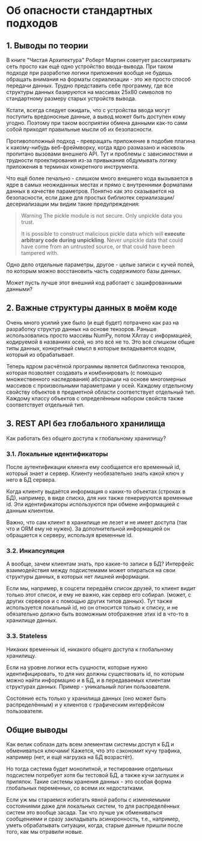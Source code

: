 # Об опасности стандартных подходов

## 1. Выводы по теории
В книге "Чистая Архитектура" Роберт Мартин советует рассматривать
сеть просто как ещё одно устройство ввода-вывода.
При таком подходе при разработке логики приложения
вообще не будешь обращать внимания на форматы сериализации -
это же просто способ передачи данных.
Трудно представить себе программу, где все структуры данных
базируются на массивах 25x80 символов по стандартному размеру
старых устройств вывода.

Кстати, всегда следует ожидать, что с устройства ввода
могут поступить вредоносные данные,
а вывод может быть доступен кому угодно.
Поэтому при таком восприятии обмена данными как-то сами собой
приходят правильные мысли об их безопасности.

Противоположный подход - превращать приложение в подобие плагина
к какому-нибудь веб-фреймворку,
когда ядро размазано и насквозь пропитано вызовами внешнего API.
Тут и проблемы с зависимостями и трудности проектирования
из-за привыкания обдумывать логику приложения
в терминах конкретного инструмента.

Что ещё более печально - слишком много внешнего кода вызывается в ядре
в самых неожиданных местах и прямо с внутренними форматами данных
в качестве параметров.
Понятно как это сказывается на безопасности, если даже для простых
библиотек сериализации/десериализации мы видим такие предупреждения:

> Warning The pickle module is not secure. Only unpickle data you trust.
>
> It is possible to construct malicious pickle data which will
> **execute arbitrary code during unpickling**.
> Never unpickle data that could have come from an untrusted source,
> or that could have been tampered with.

Одно дело отдельные параметры, другое - целые записи с кучей полей,
по которым можно восстановить часть содержимого базы данных.

Может пусть лучше этот внешний код работает с зашифрованными данными?


## 2. Важные структуры данных в моём коде
Очень много усилий уже было (и ещё будет) потрачено 
как раз на разработку структур данных на основе тензоров.
Раньше использовались просто массивы NumPy, потом XArray с информацией,
кодируемой в названиях осей, но это всё не то.
Это всё слишком общие типы данных, конкретный смысл в которые
вкладывается кодом, который из обрабатывает.

Теперь ядром расчётной программы является библиотека тензоров,
которая позволяет создавать и комбинировать
(с помощью множественного наследования)
абстракции на основе многомерных массивов
с произвольными параметрами у осей.
Каждому отдельному свойству объектов в предметной области
соответствует отдельный тип.
Каждому классу объектов с определённым набором свойств
также соответствует отдельный тип.


## 3. REST API без глобального хранилища
Как работать без общего доступа к глобальному хранилищу?

### 3.1. Локальные идентификаторы
После аутентификации клиента ему сообщается его временный id,
который знает и сервер.
Клиенту необязательно знать какой ключ у него в БД сервера.

Когда клиенту выдаётся информация о каких-то объектах (строках в БД),
например, в виде списка,
для них также генерируются временные id.
Эти идентификаторы используются при обмене информацией с данным клиентом.

Важно, что сам клиент в хранилище не лезет и не имеет доступа
(так что и ORM ему не нужен).
За дополнительной информацией он обращается к серверу,
используя временные id.


### 3.2. Инкапсуляция
А вообще, зачем клиентам знать, про какие-то записи в БД?
Интерфейс взаимодействия между подсистемами
может опираться на свои структуры данных,
в которых нет лишней информации.

Если мы, например, в соцсети передаём список друзей,
то клиент видит только этот список,
и ему не важно, как сервер его собирал.
(может, с других серверов и с помощью других типов данных).
Тут также используется локальный id,
но он относится только к списку,
и не обязательно должно быть возможным отображение
этих id в что-то в хранилище данных.


### 3.3. Stateless
Никаких временных id, никакого общего доступа к глобальному хранилищу.

Если на уровне логики есть сущности, которые нужно идентифицировать,
то для них должны существовать id,
по которым можно найти информацию и в БД,
и в передаваемых клиентам структурах данных.
Пример - уникальный логин пользователя.

Состояние есть только у хранилища данных (оно может быть распределённым)
и у клиентов с графическим интерфейсом пользователя.


## Общие выводы
Как велик соблазн дать всем элементам системы доступ к БД
и обмениваться ключами!
Кажется, что это сэкономит кучу трафика, например
(нет, и ещё нагрузка на БД возрастёт).

Но тогда система будет монолитной,
и тестирование отдельных подсистем потребует хотя бы тестовой БД,
а также кучи заглушек и приляпок.
Такие системы хранения данных -
это особая форма глобальных переменных,
со всеми их недостатками.

Если уж мы стараемся избегать явной работы с изменяемыми состояниями
даже для локальных систем,
то для распределённых систем это вообще засада.
Так что лучше уж обмениваться сообщениями
и сразу закладывать асинхронность,
т.е., например, уметь обрабатывать ситуации,
когда, старые данные пришли после того, как мы отравили новые.
